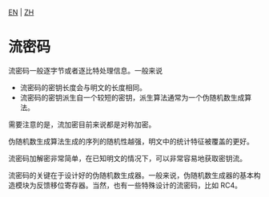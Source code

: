 [EN](./intro.md) | [ZH](./intro-zh.md)
# 流密码

流密码一般逐字节或者逐比特处理信息。一般来说

- 流密码的密钥长度会与明文的长度相同。
- 流密码的密钥派生自一个较短的密钥，派生算法通常为一个伪随机数生成算法。

需要注意的是，流加密目前来说都是对称加密。

伪随机数生成算法生成的序列的随机性越强，明文中的统计特征被覆盖的更好。

流密码加解密非常简单，在已知明文的情况下，可以非常容易地获取密钥流。

流密码的关键在于设计好的伪随机数生成器。一般来说，伪随机数生成器的基本构造模块为反馈移位寄存器。当然，也有一些特殊设计的流密码，比如 RC4。

